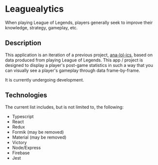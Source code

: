 # Leaguealytics

When playing League of Legends, players generally seek
to improve their knowledge, strategy, gameplay, etc.

## Description

This application is an iteration of a previous project, [ana-lol-ics](https://github.com/thisKeeWord/Ana-LoL-ics), based on data produced from playing League of Legends. This app / project is designed to display a player's post-game statistics in such a way that you can visually see a player's gameplay through data frame-by-frame.

It is currently undergoing development.

## Technologies

The current list includes, but is not limited to, the following:

- Typescript
- React
- Redux
- Formik (may be removed)
- Material (may be removed)
- Victory
- Node/Express
- Firebase
- Jest
